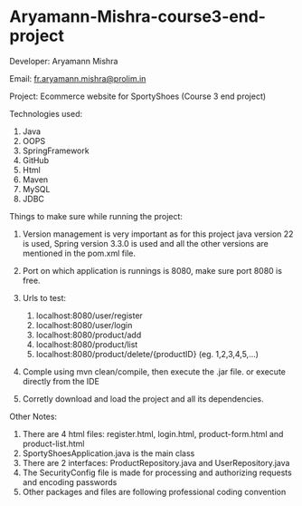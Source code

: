 # Aryamann-Mishra-course3-end-project

Developer: Aryamann  Mishra

Email: fr.aryamann.mishra@prolim.in

Project: Ecommerce website for SportyShoes (Course 3 end project)

Technologies used: 

  1. Java
  2. OOPS
  3. SpringFramework
  4. GitHub
  5. Html
  6. Maven
  7. MySQL
  8. JDBC

Things to make sure while running the project:

  1. Version management is very important as for this project java version 22 is used, Spring version 3.3.0 is used and all the other versions are mentioned in the pom.xml file.
  2. Port on which application is runnings is 8080, make sure port 8080 is free.
  3. Urls to test:
     
     1. localhost:8080/user/register
     2. localhost:8080/user/login
     3. localhost:8080/product/add
     4. localhost:8080/product/list
     5. localhost:8080/product/delete/{productID} (eg. 1,2,3,4,5,...)
        
  5. Comple using mvn clean/compile, then execute the .jar file. or execute directly from the IDE
  6. Corretly download and load the project and all its dependencies.

Other Notes:
  
  1. There are 4 html files: register.html, login.html, product-form.html and product-list.html
  2. SportyShoesApplication.java is the main class
  3. There are 2 interfaces: ProductRepository.java and UserRepository.java
  4. The SecurityConfig file is made for processing and authorizing requests and encoding passwords
  5. Other packages and files are following professional coding convention

